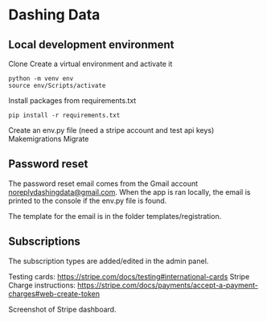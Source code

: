 # Dashing Data

## Local development environment
Clone
Create a virtual environment and activate it
```
python -m venv env
source env/Scripts/activate
```
Install packages from requirements.txt
```
pip install -r requirements.txt
```
Create an env.py file (need a stripe account and test api keys)
Makemigrations
Migrate

## Password reset

The password reset email comes from the Gmail account noreplydashingdata@gmail.com. When the app is ran locally, the email is printed to the console if the env.py file is found.

The template for the email is in the folder templates/registration.

## Subscriptions

The subscription types are added/edited in the admin panel.

Testing cards: https://stripe.com/docs/testing#international-cards
Stripe Charge instructions: https://stripe.com/docs/payments/accept-a-payment-charges#web-create-token

Screenshot of Stripe dashboard.
